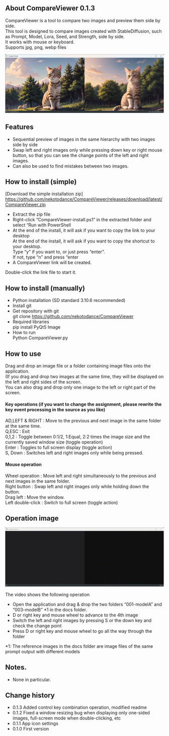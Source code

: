 ## About CompareViewer 0.1.3
CompareViewer is a tool to compare two images and preview them side by side.  
This tool is designed to compare images created with StableDiffusion, such as Prompt, Model, Lora, Seed, and Strength, side by side.  
It works with mouse or keyboard.  
Supports jpg, png, webp files  

![CompareViewer-image](docs/CompareViewer-image.jpg)

## Features
- Sequential preview of images in the same hierarchy with two images side by side  
- Swap left and right images only while pressing down key or right mouse button, so that you can see the change points of the left and right images.  
- Can also be used to find mistakes between two images.  

## How to install (simple)
[Download the simple installation zip]  
https://github.com/nekotodance/CompareViewer/releases/download/latest/CompareViewer.zip

- Extract the zip file
- Right-click “CompareViewer-install.ps1” in the extracted folder and select “Run with PowerShell
- At the end of the install, it will ask if you want to copy the link to your desktop  
At the end of the install, it will ask if you want to copy the shortcut to your desktop.  
Type “y” if you want to, or just press “enter”.  
If not, type “n” and press “enter  
- A CompareViewer link will be created.

Double-click the link file to start it.

## How to install (manually)
- Python installation (SD standard 3.10.6 recommended)  
- Install git  
- Get repository with git  
    git clone https://github.com/nekotodance/CompareViewer
- Required libraries  
    pip install PyQt5 Image
- How to run  
    Python CompareViewer.py

## How to use
Drag and drop an image file or a folder containing image files onto the application.  
(If you drag and drop two images at the same time, they will be displayed on the left and right sides of the screen.  
You can also drag and drop only one image to the left or right part of the screen.  

#### Key operations (if you want to change the assignment, please rewrite the key event processing in the source as you like)
AD,LEFT & RIGHT : Move to the previous and next image in the same folder at the same time.  
Q,ESC : Exit  
0,1,2 : Toggle between 0:1/2, 1:Equal, 2:2 times the image size and the currently saved window size (toggle operation)  
Enter : Toggles to full screen display (toggle action)  
S, Down : Switches left and right images only while being pressed.  

#### Mouse operation
Wheel operation : Move left and right simultaneously to the previous and next images in the same folder.  
Right button : Swap left and right images only while holding down the button.  
Drag left : Move the window.  
Left double-click : Switch to full screen (toggle action)  

## Operation image
![Compareviewer-reference](docs/Compareviewer-reference.gif)

The video shows the following operation  
- Open the application and drag & drop the two folders “001-modelA” and “003-modelB” *1 in the docs folder.  
- D or right key and mouse wheel to advance to the 4th image  
- Switch the left and right images by pressing S or the down key and check the change point  
- Press D or right key and mouse wheel to go all the way through the folder  

*1: The reference images in the docs folder are image files of the same prompt output with different models

## Notes.
- None in particular.  

## Change history
- 0.1.3 Added control key combination operation, modified readme  
- 0.1.2 Fixed a window resizing bug when displaying only one-sided images, full-screen mode when double-clicking, etc  
- 0.1.1 App icon settings  
- 0.1.0 First version  

